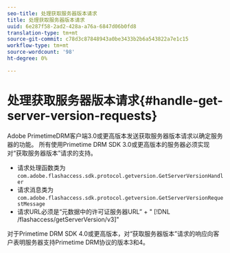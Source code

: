 ```yaml
---
seo-title: 处理获取服务器版本请求
title: 处理获取服务器版本请求
uuid: 6e287f58-2ad2-428a-a76a-6847d06b0fd8
translation-type: tm+mt
source-git-commit: c78d3c87848943a0be3433b2b6a543822a7e1c15
workflow-type: tm+mt
source-wordcount: '98'
ht-degree: 0%

---
```



# 处理获取服务器版本请求{#handle-get-server-version-requests}

Adobe PrimetimeDRM客户端3.0或更高版本发送获取服务器版本请求以确定服务器的功能。 所有使用Primetime DRM SDK 3.0或更高版本的服务器必须实现对“获取服务器版本”请求的支持。

* 请求处理函数类为`com.adobe.flashaccess.sdk.protocol.getversion.GetServerVersionHandler`
* 请求消息类为`com.adobe.flashaccess.sdk.protocol.getversion.GetServerVersionRequestMessage`
* 请求URL必须是“元数据中的许可证服务器URL” + &quot; [!DNL /flashaccess/getServerVersion/v3]&quot;

对于Primetime DRM SDK 4.0或更高版本，对“获取服务器版本”请求的响应向客户表明服务器支持Primetime DRM协议的版本3和4。

